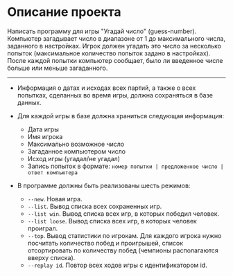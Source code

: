 # Описание проекта

Написать программу для игры "Угадай число" (guess-number). Компьютер загадывает число в диапазоне от 1 до максимального числа, заданного в настройках. Игрок должен угадать это число за несколько попыток (максимальное количество попыток задано в настройках). После каждой попытки компьютер сообщает, было ли введенное числе больше или меньше загаданного.

***

* Информация о датах и исходах всех партий, а также о всех попытках, сделанных во время игры, должна сохраняться в базе данных.
* Для каждой игры в базе должна храниться следующая информация:
	* Дата игры
	* Имя игрока
	* Максимально возможное число
	* Загаданное компьютером число
	* Исход игры (угадал/не угадал)
	* Запись попыток в формате: `номер попытки | предложенное число | ответ компьютера`

* В программе должны быть реализованы шесть режимов:
	* `--new`. Новая игра. 
    * `--list`. Вывод списка всех сохраненных игр.
    * `--list win`. Вывод списка всех игр, в которых победил человек.
    * `--list loose`. Вывод списка всех игр, в которых человек проиграл.
    * `--top`. Вывод статистики по игрокам. Для каждого игрока нужно посчитать количество побед и проигрышей, список отсортировать по количеству побед (чемпионы располагаются вверху списка).
    * `--replay id`. Повтор всех ходов игры с идентификатором id.